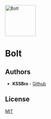 <img alt="Bolt" src="https://raw.githubusercontent.com/KSSBro/bolt/master/resources/logo/logo.png" height="100">

# Bolt

## Authors

- **KSSBro** - [Github](https://github.com/KSSBro)

## License

[MIT](https://choosealicense.com/licenses/mit/)